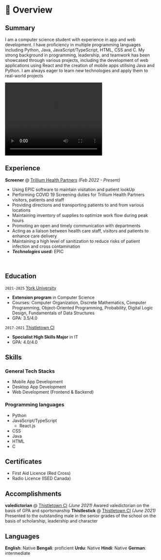 # 📖 Overview

## Summary

I am a computer science student with experience in app and web development. I have proficiency in multiple programming languages including Python, Java, JavaScript/TypeScript, HTML, CSS and C. My strong background in programming, leadership, and teamwork has been showcased through various projects, including the development of web applications using React and the creation of mobile apps utilising Java and Python. I am always eager to learn new technologies and apply them to real-world projects


<video width="320" height="240" controls>
  <source src="/WhyMe-TamjeedShariff.mp4" type="video/mp4">
  Your browser does not support the video tag.
</video>



## Experience

**Screener** @ [Trillium Health Partners](https://www.thp.ca/Pages/Home.aspx) _(Feb 2022 - Present)_

- Using EPIC software to maintain visitation and patient lookUp
- Performing COVID 19 Screening duties for Trillium Health Partners visitors, patients and staff
- Providing directions and transporting patients to and from various locations
- Maintaining inventory of supplies to optimize work flow during peak hours
- Promoting an open and timely communication with departments
- Acting as a liaison between health care staff, visitors and patients to enhance care delivery
- Maintaining a high level of sanitization to reduce risks of patient infection and cross contamination
- _**Technologies used:**_ EPIC

&nbsp;

## Education

`2021-2025` [York University](https://www.yorku.ca/)
- **Extension program** in Computer Science
- Courses: Computer Organization, Discrete Mathematics, Computer Programming, 
Object-Oriented Programming, Probability, Digital Logic Design, Fundamentals of Data Structures
- GPA: 3.5/4.0


`2017-2021` [Thistletown CI](https://schoolweb.tdsb.on.ca/thistletownci)
- **Specialist High Skills Major** in IT
- GPA: 4.0/4.0

## Skills

### General Tech Stacks
- Mobile App Development
- Desktop App Development
- Web Development (Frontend & Backend)

### Programming languages
- Python
- JavaScript/TypeScript
  - React.js
- CSS
- Java
- HTML
- C

## Certificates
- First Aid Licence (Red Cross)
- Radio Licence  (ISED Canada)

## Accomplishments
**valedictorian** @ [Thistletown CI](https://schoolweb.tdsb.on.ca/thistletownci) _(June 2021)_
Awared valedictorian on the basis of GPA and sportsmanship
**Thistlestick** @ [Thistletown CI](https://schoolweb.tdsb.on.ca/thistletownci) _(June 2021)_
Presented to the outstanding male in the senior grades of the school on the basis of scholarship, leadership and character 

## Languages
**English**: Native
**Bengali**: proficient
**Urdu**: Native
**Hindi**: Native
**German**: intermediate